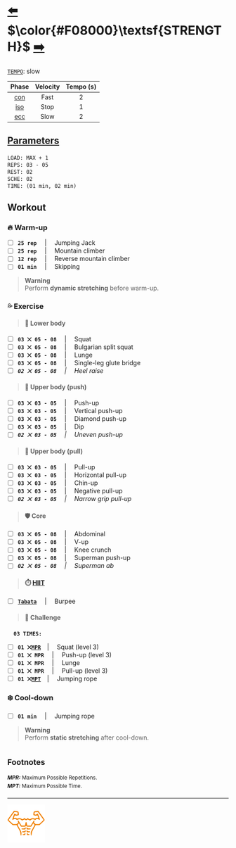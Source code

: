 # [:arrow_left:][prev] $\color{#F08000}\textsf{STRENGTH}$ [:arrow_right:][next]

[`TEMPO`][t]\: slow

|Phase   |Velocity|Tempo (s)|
|:------:|:------:|:-------:|
|[con][c]|Fast    |2        |
|[iso][i]|Stop    |1        |
|[ecc][e]|Slow    |2        |

## [Parameters]

```text
LOAD: MAX + 1
REPS: 03 - 05
REST: 02
SCHE: 02
TIME: (01 min, 02 min)
```

## Workout

### :fire: Warm\-up

+ [ ] **`25 rep`** &emsp;\|&emsp; Jumping Jack
+ [ ] **`25 rep`** &emsp;\|&emsp; Mountain climber
+ [ ] **`12 rep`** &emsp;\|&emsp; Reverse mountain climber
+ [ ] **`01 min`** &emsp;\|&emsp; Skipping

> **Warning**  
> Perform **dynamic stretching** before warm\-up\.

### :sweat_drops: Exercise

> #### :leg: Lower body

+ [ ] **`03 ⨉ 05 - 08`** &emsp;\|&emsp; Squat
+ [ ] **`03 ⨉ 05 - 08`** &emsp;\|&emsp; Bulgarian split squat
+ [ ] **`03 ⨉ 05 - 08`** &emsp;\|&emsp; Lunge
+ [ ] **`03 ⨉ 05 - 08`** &emsp;\|&emsp; Single\-leg glute bridge
+ [ ] _**`02 ⨉ 05 - 08`** &emsp;\|&emsp; Heel raise_

> #### :muscle: Upper body \(push\)

+ [ ] **`03 ⨉ 03 - 05`** &emsp;\|&emsp; Push\-up
+ [ ] **`03 ⨉ 03 - 05`** &emsp;\|&emsp; Vertical push\-up
+ [ ] **`03 ⨉ 03 - 05`** &emsp;\|&emsp; Diamond push\-up
+ [ ] **`03 ⨉ 03 - 05`** &emsp;\|&emsp; Dip
+ [ ] _**`02 ⨉ 03 - 05`** &emsp;\|&emsp; Uneven push\-up_

> #### :muscle: Upper body \(pull\)

+ [ ] **`03 ⨉ 03 - 05`** &emsp;\|&emsp; Pull\-up
+ [ ] **`03 ⨉ 03 - 05`** &emsp;\|&emsp; Horizontal pull\-up
+ [ ] **`03 ⨉ 03 - 05`** &emsp;\|&emsp; Chin\-up
+ [ ] **`03 ⨉ 03 - 05`** &emsp;\|&emsp; Negative pull\-up
+ [ ] _**`02 ⨉ 03 - 05`** &emsp;\|&emsp; Narrow grip pull\-up_

> #### :shield: Core

+ [ ] **`03 ⨉ 05 - 08`** &emsp;\|&emsp; Abdominal
+ [ ] **`03 ⨉ 05 - 08`** &emsp;\|&emsp; V\-up
+ [ ] **`03 ⨉ 05 - 08`** &emsp;\|&emsp; Knee crunch
+ [ ] **`03 ⨉ 05 - 08`** &emsp;\|&emsp; Superman push\-up
+ [ ] _**`02 ⨉ 05 - 08`** &emsp;\|&emsp; Superman ab_

> #### :stopwatch: [HIIT][h]

+ [ ] [**`Tabata`**][t] &emsp;\|&emsp; Burpee

> #### :triangular_flag_on_post: Challenge

&emsp;**`03 TIMES:`**

+ [ ] **`01 ⨉`[`MPR`](#footnotes)**&emsp;\|&emsp; Squat \(level 3\)
+ [ ] **`01 ⨉ MPR`** &emsp;\|&emsp; Push\-up \(level 3\)
+ [ ] **`01 ⨉ MPR`** &emsp;\|&emsp; Lunge
+ [ ] **`01 ⨉ MPR`** &emsp;\|&emsp; Pull\-up \(level 3\)
+ [ ] **`01 ⨉`[`MPT`](#footnotes)**&emsp;\|&emsp; Jumping rope

### :snowflake: Cool\-down

+ [ ] **`01 min`** &emsp;\|&emsp; Jumping rope

> **Warning**  
> Perform **static stretching** after cool\-down\.

## <sub>Footnotes</sub>

<sup>_**MPR\:**_ Maximum Possible Repetitions.<br></sup>
<sup>_**MPT\:**_ Maximum Possible Time.<br></sup>

---

[![abs](../icons/six_pack_little.svg)](../training-1.md "Training 1")

<!-- predefined -->
[next]: power.md "Power module"
[prev]: endurance.md "Endurance module"

<!-- glossary -->
[h]: ../../glossary.md#h "H"
[c]: ../../glossary.md#c "C"
[e]: ../../glossary.md#e "E"
[t]: ../../glossary.md#t "T"
[i]: ../../glossary.md#i "I"

<!-- named -->
[parameters]: ../training-1.md#parameters "Parameters"
